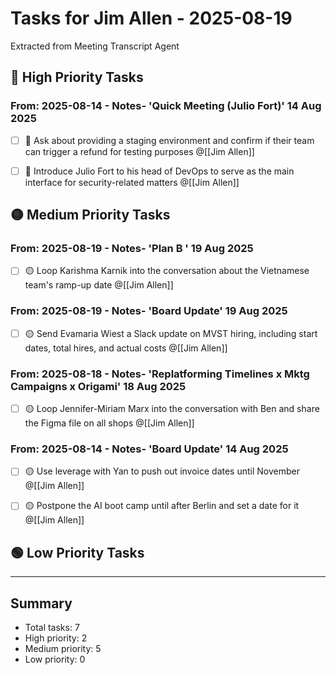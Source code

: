 # Tasks for Jim Allen - 2025-08-19

Extracted from Meeting Transcript Agent

## 🔴 High Priority Tasks

### From: 2025-08-14 - Notes- 'Quick Meeting (Julio Fort)' 14 Aug 2025
- [ ] 🔴 Ask about providing a staging environment and confirm if their team can trigger a refund for testing purposes @[[Jim Allen]]
- [ ] 🔴 Introduce Julio Fort to his head of DevOps to serve as the main interface for security-related matters @[[Jim Allen]]


## 🟡 Medium Priority Tasks

### From: 2025-08-19 - Notes- 'Plan B ' 19 Aug 2025
- [ ] 🟡 Loop Karishma Karnik into the conversation about the Vietnamese team's ramp-up date @[[Jim Allen]]

### From: 2025-08-19 - Notes- 'Board Update' 19 Aug 2025
- [ ] 🟡 Send Evamaria Wiest a Slack update on MVST hiring, including start dates, total hires, and actual costs @[[Jim Allen]]

### From: 2025-08-18 - Notes- 'Replatforming Timelines x Mktg Campaigns x Origami' 18 Aug 2025
- [ ] 🟡 Loop Jennifer-Miriam Marx into the conversation with Ben and share the Figma file on all shops @[[Jim Allen]]

### From: 2025-08-14 - Notes- 'Board Update' 14 Aug 2025
- [ ] 🟡 Use leverage with Yan to push out invoice dates until November @[[Jim Allen]]
- [ ] 🟡 Postpone the AI boot camp until after Berlin and set a date for it @[[Jim Allen]]


## 🟢 Low Priority Tasks


---

## Summary
- Total tasks: 7
- High priority: 2
- Medium priority: 5
- Low priority: 0
